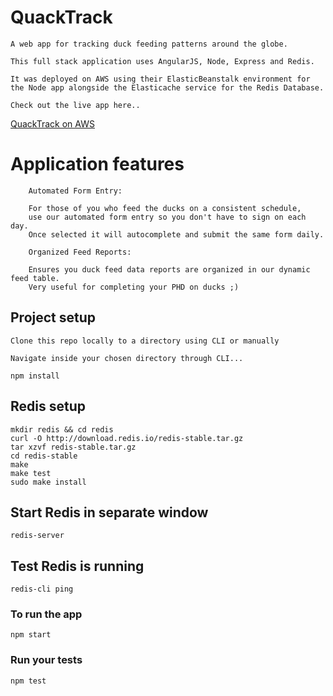 # QuackTrack
```
A web app for tracking duck feeding patterns around the globe.

This full stack application uses AngularJS, Node, Express and Redis.

It was deployed on AWS using their ElasticBeanstalk environment for 
the Node app alongside the Elasticache service for the Redis Database.

Check out the live app here.. 
```
<a href="http://quacktrackdev-env.rkrrhmmiem.us-west-2.elasticbeanstalk.com/">QuackTrack on AWS</a>

# Application features
```
	Automated Form Entry:
	
	For those of you who feed the ducks on a consistent schedule, 
	use our automated form entry so you don't have to sign on each day. 
	Once selected it will autocomplete and submit the same form daily.
	
	Organized Feed Reports:
	
	Ensures you duck feed data reports are organized in our dynamic feed table. 
	Very useful for completing your PHD on ducks ;)
```


## Project setup
```
Clone this repo locally to a directory using CLI or manually

Navigate inside your chosen directory through CLI...

npm install
```
## Redis setup
```
mkdir redis && cd redis
curl -O http://download.redis.io/redis-stable.tar.gz
tar xzvf redis-stable.tar.gz
cd redis-stable
make
make test
sudo make install
```

## Start Redis in separate window 
```
redis-server
```
## Test Redis is running 
```
redis-cli ping
```

### To run the app
```
npm start
```

### Run your tests
```
npm test
```

### 

